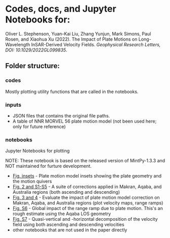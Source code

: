 # Codes, docs, and Jupyter Notebooks for:

Oliver L. Stephenson, Yuan-Kai Liu, Zhang Yunjun, Mark Simons, Paul Rosen, and Xiaohua Xu (2022). The Impact of Plate Motions on Long-Wavelength InSAR-Derived Velocity Fields. *Geophysical Research Letters, DOI: 10.1029/2022GL099835*.


## Folder structure:

### codes
Mostly plotting utility functions that are called in the notebooks.

### inputs
+ JSON files that contains the original file paths.
+ A table of NNR MORVEL 56 plate motion model (not been used here; only for future reference)

### notebooks
Jupyter Notebooks for plotting

NOTE: These notebook is based on the released version of MintPy-1.3.3 and NOT maintained for furture development.
+ [Fig. insets](https://nbviewer.org/github/yuankailiu/2022-BulkMotion/blob/main/notebooks/Fig_insets_comparePMMs.ipynb) - Plate motion model insets showing the plate geometry and the motion quivers
+ [Fig. 2 and S1-S5](https://nbviewer.org/github/yuankailiu/2022-BulkMotion/blob/main/notebooks/Fig2_S1-S5_correction_series.ipynb) - A suite of corrections applied in Makran, Aqaba, and Australia regions (both ascending and descending)
+ [Fig. 3 and 4](https://nbviewer.org/github/yuankailiu/2022-BulkMotion/blob/main/notebooks/Fig3-4_separate.ipynb) - Evaluate the impact of plate motion model correction on Makran, Aqaba, and Australia regions (plot velocity maps, range ramps)
+ [Fig. S6](https://nbviewer.org/github/yuankailiu/2022-BulkMotion/blob/main/notebooks/FigS6_roughEstimate.ipynb) - Global impact of the range ramp due to plate motion. This's an rough estimate using the Aqaba LOS geometry
+ [Fig. S7](https://nbviewer.org/github/yuankailiu/2022-BulkMotion/blob/main/notebooks/FigS7_asc_dsc2hv.ipynb) - Quasi-vertical and -horizontal decomposition of the velocity field using both ascending and descending velocities
+ other notebooks that are not used in the paper directly
